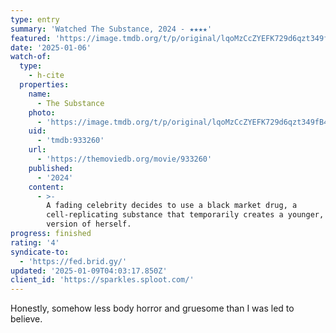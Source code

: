 ```yaml
---
type: entry
summary: 'Watched The Substance, 2024 - ★★★★'
featured: 'https://image.tmdb.org/t/p/original/lqoMzCcZYEFK729d6qzt349fB4o.jpg'
date: '2025-01-06'
watch-of:
  type:
    - h-cite
  properties:
    name:
      - The Substance
    photo:
      - 'https://image.tmdb.org/t/p/original/lqoMzCcZYEFK729d6qzt349fB4o.jpg'
    uid:
      - 'tmdb:933260'
    url:
      - 'https://themoviedb.org/movie/933260'
    published:
      - '2024'
    content:
      - >-
        A fading celebrity decides to use a black market drug, a
        cell-replicating substance that temporarily creates a younger, better
        version of herself.
progress: finished
rating: '4'
syndicate-to:
  - 'https://fed.brid.gy/'
updated: '2025-01-09T04:03:17.850Z'
client_id: 'https://sparkles.sploot.com/'
---
```

Honestly, somehow less body horror and gruesome than I was led to believe.
